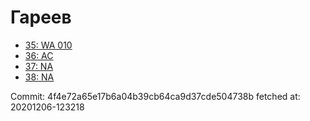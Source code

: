 # Гареев
- [35: WA 010](35.md)
- [36: AC](36.md)
- [37: NA](37.md)
- [38: NA](38.md)

Commit: 4f4e72a65e17b6a04b39cb64ca9d37cde504738b
 fetched at: 20201206-123218
